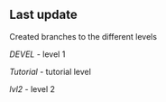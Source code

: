 ## Last update ##
Created branches to the different levels

*DEVEL* - level 1

*Tutorial* - tutorial level

*lvl2* - level 2
